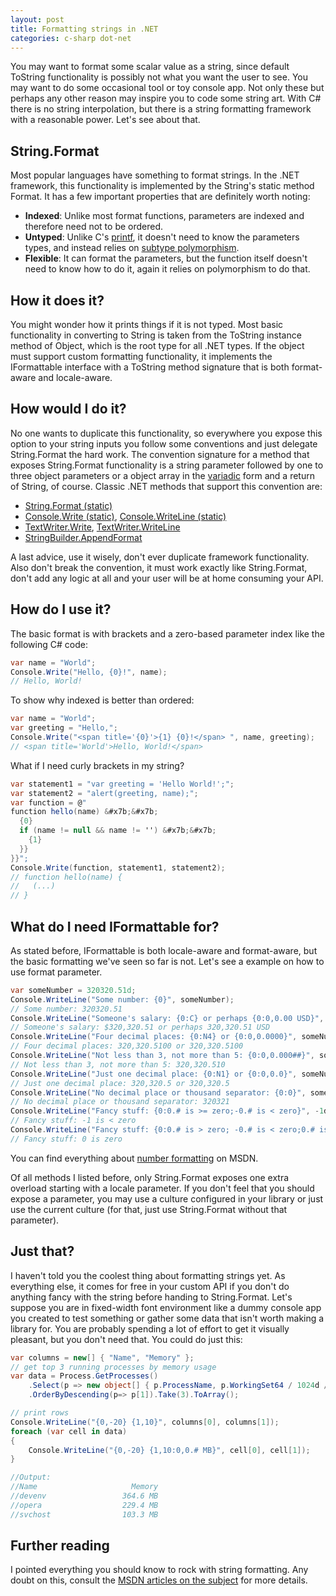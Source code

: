 ```yaml
---
layout: post
title: Formatting strings in .NET
categories: c-sharp dot-net
---
```


You may want to format some scalar value as a string, since default ToString functionality is possibly not what you want the user to see. You may want to do some occasional tool or toy console app. Not only these but perhaps any other reason may inspire you to code some string art. With C# there is no string interpolation, but there is a string formatting framework with a reasonable power. Let's see about that.

## String.Format

Most popular languages have something to format strings. In the .NET framework, this functionality is implemented by the String's static method Format. It has a few important properties that are definitely worth noting:

- **Indexed**:  Unlike most format functions, parameters are indexed and therefore need not to be ordered.
- **Untyped**: Unlike C's [printf](http://en.wikipedia.org/wiki/Printf_format_string), it doesn't need to know the parameters types, and instead relies on [subtype polymorphism](http://en.wikipedia.org/wiki/Subtype_polymorphism).
- **Flexible**: It can format the parameters, but the function itself doesn't need to know how to do it, again it relies on polymorphism to do that.

## How it does it?

You might wonder how it prints things if it is not typed. Most basic functionality in converting to String is taken from the ToString instance method of Object, which is the root type for all .NET types. If the object must support custom formatting functionality, it implements the IFormattable interface with a ToString method signature that is both format-aware and locale-aware.


## How would I do it?

No one wants to duplicate this functionality, so everywhere you expose this option to your string inputs you follow some conventions and just delegate String.Format the hard work. The convention signature for a method that exposes String.Format functionality is a string parameter followed by one to three object parameters or a object array in the [variadic](http://en.wikipedia.org/wiki/Variadic_function) form and a return of String, of course. Classic .NET methods that support this convention are:

* [String.Format (static)](http://msdn.microsoft.com/en-us/library/system.string.format.aspx)
* [Console.Write (static)](http://msdn.microsoft.com/en-us/library/system.console.write.aspx), [Console.WriteLine (static)](http://msdn.microsoft.com/en-us/library/system.console.writeline.aspx)
* [TextWriter.Write](http://msdn.microsoft.com/en-us/library/system.io.textwriter.write.aspx), [TextWriter.WriteLine](http://msdn.microsoft.com/en-us/library/fcs6ys85.aspx)
* [StringBuilder.AppendFormat](http://msdn.microsoft.com/en-us/library/system.text.stringbuilder.appendformat.aspx)

A last advice, use it wisely, don't ever duplicate framework functionality. Also don't break the convention, it must work exactly like String.Format, don't add any logic at all and your user will be at home consuming your API.


## How do I use it?

The basic format is with brackets and a zero-based parameter index like the following C# code:

``` csharp
var name = "World";
Console.Write("Hello, {0}!", name);
// Hello, World!
```

To show why indexed is better than ordered:

``` csharp
var name = "World";
var greeting = "Hello,";
Console.Write("<span title='{0}'>{1} {0}!</span> ", name, greeting);
// <span title='World'>Hello, World!</span>
```

What if I need curly brackets in my string?

``` csharp
var statement1 = "var greeting = 'Hello World!';";
var statement2 = "alert(greeting, name);";
var function = @"
function hello(name) &#x7b;&#x7b;
  {0}
  if (name != null && name != '') &#x7b;&#x7b;
    {1}
  }}
}}";
Console.Write(function, statement1, statement2);
// function hello(name) {
//   (...)
// }
```


## What do I need IFormattable for?

As stated before, IFormattable is both locale-aware and format-aware, but the basic formatting we've seen so far is not. Let's see a example on how to use format parameter.

``` csharp
var someNumber = 320320.51d;
Console.WriteLine("Some number: {0}", someNumber);
// Some number: 320320.51
Console.WriteLine("Someone's salary: {0:C} or perhaps {0:0,0.00 USD}", someNumber);
// Someone's salary: $320,320.51 or perhaps 320,320.51 USD
Console.WriteLine("Four decimal places: {0:N4} or {0:0,0.0000}", someNumber);
// Four decimal places: 320,320.5100 or 320,320.5100
Console.WriteLine("Not less than 3, not more than 5: {0:0,0.000##}", someNumber);
// Not less than 3, not more than 5: 320,320.510
Console.WriteLine("Just one decimal place: {0:N1} or {0:0,0.0}", someNumber);
// Just one decimal place: 320,320.5 or 320,320.5
Console.WriteLine("No decimal place or thousand separator: {0:0}", someNumber);
// No decimal place or thousand separator: 320321
Console.WriteLine("Fancy stuff: {0:0.# is >= zero;-0.# is < zero}", -1d);
// Fancy stuff: -1 is < zero
Console.WriteLine("Fancy stuff: {0:0.# is > zero; -0.# is < zero;0.# is zero}", 0d);
// Fancy stuff: 0 is zero
```

You can find everything about [number formatting](http://msdn.microsoft.com/en-us/library/dwhawy9k.aspx) on MSDN.

Of all methods I listed before, only String.Format exposes one extra overload starting with a locale parameter. If you don't feel that you should expose a parameter, you may use a culture configured in your library or just use the current culture (for that, just use String.Format without that parameter).


## Just that?

I haven't told you the coolest thing about formatting strings yet. As everything else, it comes for free in your custom API if you don't do anything fancy with the string before handing to String.Format. Let's suppose you are in fixed-width font environment like a dummy console app you created to test something or gather some data that isn't worth making a library for. You are probably spending a lot of effort to get it visually pleasant, but you don't need that. You could do just this:

``` csharp
var columns = new[] { "Name", "Memory" };
// get top 3 running processes by memory usage
var data = Process.GetProcesses()
    .Select(p => new object[] { p.ProcessName, p.WorkingSet64 / 1024d / 1024d })
    .OrderByDescending(p=> p[1]).Take(3).ToArray();

// print rows
Console.WriteLine("{0,-20} {1,10}", columns[0], columns[1]);
foreach (var cell in data)
{
    Console.WriteLine("{0,-20} {1,10:0,0.# MB}", cell[0], cell[1]);
}

//Output:
//Name                     Memory
//devenv                 364.6 MB
//opera                  229.4 MB
//svchost                103.3 MB
```


## Further reading

I pointed everything you should know to rock with string formatting. Any doubt on this, consult the [MSDN articles on the subject](http://msdn.microsoft.com/en-us/library/26etazsy.aspx) for more details.